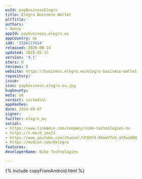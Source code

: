```yaml
---
wsId: payBusinessElegro
title: Elegro Business Wallet
altTitle: 
authors:
- danny
appId: paybusiness.elegro.eu
appCountry: us
idd: '1526117414'
released: 2020-08-14
updated: 2025-05-15
version: '4.1'
stars: 0
reviews: 0
website: https://business.elegro.eu/elegro-business-wallet
repository: 
issue: 
icon: paybusiness.elegro.eu.jpg
bugbounty: 
meta: ok
verdict: custodial
appHashes: 
date: 2024-09-07
signer: 
twitter: elegro_eu
social:
- https://www.linkedin.com/company/niko-technologies-ou
- https://t.me/d_ima13
- https://www.youtube.com/channel/UC0O74-8XmeVTo9_aYXwoQNQ
- https://medium.com/@elegro
features: 
developerName: Niko Technologies

---
```


{% include copyFromAndroid.html %}
